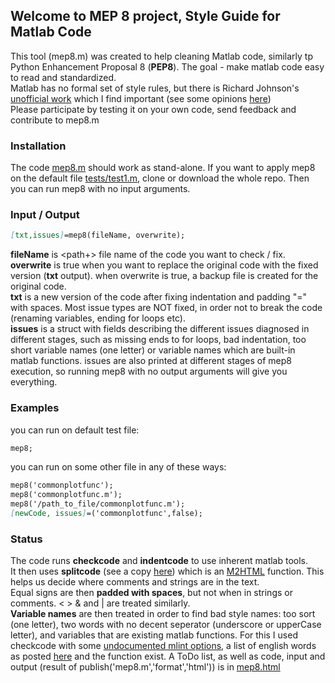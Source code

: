 ## Welcome to MEP 8 project, Style Guide for Matlab Code
This tool (mep8.m) was created to help cleaning Matlab code, similarly tp Python Enhancement Proposal 8 (**PEP8**).
 The goal - make matlab code easy to read and standardized.  
Matlab has no formal set of style rules, but there is Richard Johnson's [unofficial work](http://www.datatool.com/downloads/matlab_style_guidelines.pdf) which I find important (see some opinions [here](https://stackoverflow.com/questions/17453244/modern-matlab-codestyle-what-is-missing))  
Please participate by testing it on your own code, send feedback and contribute to mep8.m

### Installation
The code [mep8.m](https://github.com/yuval-harpaz/mep8/blob/master/mep8.m) should work as stand-alone. If you want to apply mep8 on the default file [tests/test1.m](https://github.com/yuval-harpaz/mep8/blob/master/tests/test1.m), clone or download the whole repo. Then you can run mep8 with no input arguments.

### Input / Output
```markdown
[txt,issues]=mep8(fileName, overwrite);
```
**fileName** is <path+> file name of the code you want to check / fix.  
**overwrite** is true when you want to replace the original code with the fixed version (**txt** output). when overwrite is true, a backup file is created for the original code.  
**txt** is a new version of the code after fixing indentation and padding "=" with spaces. Most issue types are NOT fixed, in order not to break the code (renaming variables, ending for loops etc).  
**issues** is a struct with fields describing the different issues diagnosed in different stages, such as missing ends to for loops, bad indentation, too short variable names (one letter) or variable names which are built-in matlab functions. issues are also printed at different stages of mep8 execution, so running mep8 with no output arguments will give you everything.


### Examples
you can run on default test file:
```markdown
mep8;
```
you can run on some other file in any of these ways:
```markdown
mep8('commonplotfunc');
mep8('commonplotfunc.m');
mep8('/path_to_file/commonplotfunc.m');
[newCode, issues]=('commonplotfunc',false);
```
### Status
The code runs **checkcode** and **indentcode** to use inherent matlab tools.  
It then uses **splitcode** (see a copy [here](https://github.com/pdollar/toolbox/blob/master/external/m2html/private/splitcode.m)) which is an [M2HTML](https://www.artefact.tk/software/matlab/m2html/) function. This helps us decide where comments and strings are in the text.  
Equal signs are then **padded with spaces**, but not when in strings or comments. < > & and | are treated similarly.  
**Variable names** are then treated in order to find bad style names: too sort (one letter), two words with no decent seperator (underscore or upperCase letter), and variables that are existing matlab functions. For this I used checkcode with some [undocumented mlint options](http://undocumentedmatlab.com/blog/parsing-mlint-code-analyzer-output), a list of english words as posted [here](https://raw.githubusercontent.com/first20hours/google-10000-english/master/google-10000-english.txt) and the function exist.
A ToDo list, as well as code, input and output (result of publish('mep8.m','format','html')) is in [mep8.html](https://yuval-harpaz.github.io/mep8/html/mep8.html)

